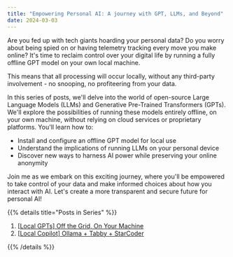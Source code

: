 ```yaml
---
title: "Empowering Personal AI: A journey with GPT, LLMs, and Beyond"
date: 2024-03-03
---
```


Are you fed up with tech giants hoarding your personal data? Do you worry about being spied on or having telemetry tracking every move you make online? It's time to reclaim control over your digital life by running a fully offline GPT model on your own local machine.

<!--more-->

This means that all processing will occur locally, without any third-party involvement - no snooping, no profiteering from your data.

In this series of posts, we'll delve into the world of open-source Large Language Models (LLMs) and Generative Pre-Trained Transformers (GPTs). We'll explore the possibilities of running these models entirely offline, on your own machine, without relying on cloud services or proprietary platforms. You'll learn how to:

- Install and configure an offline GPT model for local use
- Understand the implications of running LLMs on your personal device
- Discover new ways to harness AI power while preserving your online anonymity

Join me as we embark on this exciting journey, where you'll be empowered to take control of your data and make informed choices about how you interact with AI. Let's create a more transparent and secure future for personal AI!

{{% details title="Posts in Series"  %}}

1. [[Local GPTs] Off the Grid, On Your Machine](/blog/llm/local-gpts-off-the-grid-on-your-machine/)
2. [[Local Copilot] Ollama + Tabby + StarCoder](/blog/llm/local-copilot-your-own-off-the-grid-and-local-code-assistant/)

{{% /details %}}
